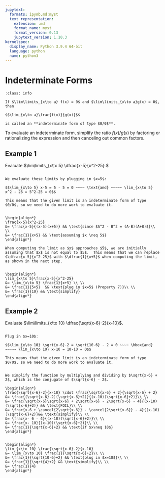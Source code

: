 ```yaml
---
jupytext:
  formats: ipynb,md:myst
  text_representation:
    extension: .md
    format_name: myst
    format_version: 0.13
    jupytext_version: 1.10.3
kernelspec:
  display_name: Python 3.9.4 64-bit
  language: python
  name: python3
---
```

# Indeterminate Forms

```{admonition} Definition
:class: info

If $\lim\limits_{x\to a} f(x) = 0$ and $\lim\limits_{x\to a}g(x) = 0$, then 

$$\lim_{x\to a}\frac{f(x)}{g(x)}$$

is called an **indeterminate form of type $0/0$**.  
```

To evaluate an indeterminate form, simplify the ratio $f(x)/g(x)$ by factoring or rationalizing the expression and then canceling out common factors.


## Example 1

Evaluate $\lim\limits_{x\to 5} \dfrac{x-5}{x^2-25}.$

```{dropdown} **Step 1:** &nbsp; Evaluate the limit of numerator and denominator.

We evaluate these limits by plugging in $x=5$:

$$\lim_{x\to 5} x-5 = 5 - 5 = 0 ~~~~ \text{and} ~~~~~ \lim_{x\to 5} x^2 - 25 = 5^2-25 = 0$$

This means that the given limit is an indeterminate form of type $0/0$, so we need to do more work to evaluate it.
```

```{dropdown} **Step 2:** &nbsp; Factor numerator and/or denominator and simplify.

\begin{align*}
\frac{x-5}{x^2-25}
&= \frac{x-5}{(x-5)(x+5)} && \text{since $A^2 - B^2 = (A-B)(A+B)$}\\ \\
&= \frac{1}{x+5} && \text{assuming $x \neq 5$}
\end{align*}

When computing the limit as $x$ approaches $5$, we are initially assuming that $x$ is not equal to $5$.  This means that we can replace $\dfrac{x-5}{x^2-25}$ with $\dfrac{1}{x+5}$ when computing the limit, as shown in the next step.
```

```{dropdown} **Step 3:** &nbsp; Evaluate the limit using the simplified function.

\begin{align*}
\lim_{x\to 5}\frac{x-5}{x^2-25}
&= \lim_{x\to 5} \frac{1}{x+5} \\ \\
&= \frac{1}{5+5}  && \text{plug in $x=5$ (Property 7)}\\ \\
&= \frac{1}{10} && \text{simplify}
\end{align*}
```


## Example 2

Evaluate $\lim\limits_{x\to 10} \dfrac{\sqrt{x-6}-2}{x-10}$.

```{dropdown} **Step 1:** &nbsp; Evaluate the limit of numerator and denominator.

Plug in $x=10$:

$$\lim_{x\to 10} \sqrt{x-6}-2 = \sqrt{10-6} - 2 = 0 ~~~~ \hbox{and} ~~~~~ \lim_{x\to 10} x-10 = 10-10 = 0$$

This means that the given limit is an indeterminate form of type $0/0$, so we need to do more work to evaluate it.
```

```{dropdown} **Step 2:** &nbsp; Simplify the function.

We simplify the function by multiplying and dividing by $\sqrt{x-6} + 2$, which is the conjugate of $\sqrt{x-6} - 2$.

\begin{align*}
\frac{\sqrt{x-6}-2}{x-10} \cdot \frac{\sqrt{x-6} + 2}{\sqrt{x-6} + 2}
&= \frac{(\sqrt{x-6}-2)(\sqrt{x-6}+2)}{(x-10)(\sqrt{x-6}+2)}\\ \\
&= \frac{\sqrt{x-6}\sqrt{x-6} + 2\sqrt{x-6} - 2\sqrt{x-6} - 4}{(x-10)(\sqrt{x-6}+2)} && \text{FOIL}\\ \\
&= \frac{x-6 + \cancel{2\sqrt{x-6}} - \cancel{2\sqrt{x-6}} - 4}{(x-10)(\sqrt{x-6}+2)}&& \text{simplify}\\ \\
&= \frac{x- 6 - 4}{(x-10)(\sqrt{x-6}+2)}\\ \\
&= \frac{x- 10}{(x-10)(\sqrt{x-6}+2)}\\ \\
&= \frac{1}{\sqrt{x-6}+2} && \text{if $x\neq 10$}
\end{align*}
```

```{dropdown} **Step 3:** &nbsp; Evaluate the limit using the simplified function.

\begin{align*}
\lim_{x\to 10} \frac{\sqrt{x-6}-2}{x-10} 
&= \lim_{x\to 10} \frac{1}{\sqrt{x-6}+2}\\ \\
&= \frac{1}{\sqrt{10-6}+2} && \text{plug in $x=10$}\\ \\
&= \frac{1}{\sqrt{4}+2} && \text{simplify}\\ \\
&= \frac{1}{4}
\end{align*}
```

